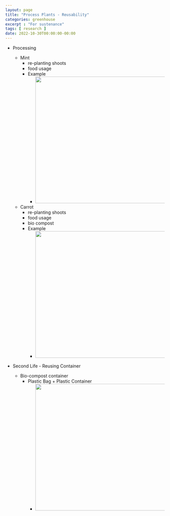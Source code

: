 ```yaml
---
layout: page
title: "Process Plants - Reusability"
categories: greenhouse
excerpt : "For sustenance"
tags: [ research ]
date: 2022-10-30T00:00:00-00:00
---
```


* Processing
  * Mint
    * re-planting shoots
    * food usage
    * Example
      * <a href="https://lh5.googleusercontent.com/LUrybMncV6dZZohPkO0-AlgM-v2Z8XpH8XJA3b6arJZHQ-7US8Ok7s7k2JtNfZ1hfpw=w2400?source=screenshot.guru"> <img src="https://lh5.googleusercontent.com/LUrybMncV6dZZohPkO0-AlgM-v2Z8XpH8XJA3b6arJZHQ-7US8Ok7s7k2JtNfZ1hfpw=w1200-h630-p"  width="600" height="400"  /> </a>
  * Carrot
    * re-planting shoots
    * food usage
    * bio compost
    * Example  
      * <a href="https://lh4.googleusercontent.com/11cGVlR8g9nHTjcL30-VBbnnRJ2WM1vAHst4MzX57s4Bp36V6i3gSOyy3Prd0WQfahQ=w2400?source=screenshot.guru"> <img src="https://lh4.googleusercontent.com/11cGVlR8g9nHTjcL30-VBbnnRJ2WM1vAHst4MzX57s4Bp36V6i3gSOyy3Prd0WQfahQ=w1200-h630-p"  width="600" height="400" /> </a>

* Second Life - Reusing Container
  * Bio-compost container
    * Plastic Bag + Plastic Container
      * <a href="https://lh4.googleusercontent.com/MD_l0cFSMdnl1F3_qIwuFOJSFHQU2ORZ0AZ0BvHNi2zTD7dui_Mrojf2oVU9II0kvSU=w2400?source=screenshot.guru"> <img src="https://lh4.googleusercontent.com/MD_l0cFSMdnl1F3_qIwuFOJSFHQU2ORZ0AZ0BvHNi2zTD7dui_Mrojf2oVU9II0kvSU=w1200-h630-p"  width="600" height="400" /> </a>
